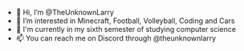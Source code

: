 - 👋 Hi, I’m @TheUnknownLarry
- 👀 I’m interested in Minecraft, Football, Volleyball, Coding and Cars
- 🌱 I'm currently in my sixth semester of studying computer science
- 📫 You can reach me on Discord through @theunknownlarry

<!---
TheUnknownLarry/TheUnknownLarry is a ✨ special ✨ repository because its `README.md` (this file) appears on your GitHub profile.
You can click the Preview link to take a look at your changes.
--->
